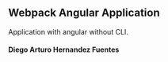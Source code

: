 ## Webpack Angular Application

Application with angular without CLI.

#### Diego Arturo Hernandez Fuentes